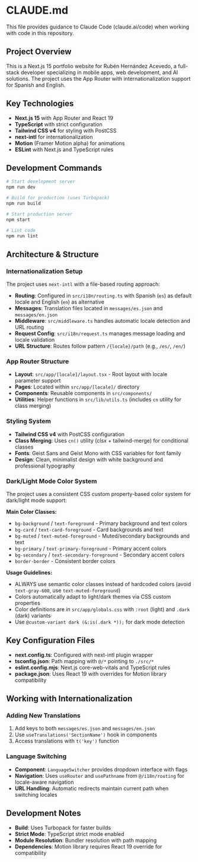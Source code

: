 # CLAUDE.md

This file provides guidance to Claude Code (claude.ai/code) when working with code in this repository.

## Project Overview

This is a Next.js 15 portfolio website for Rubén Hernández Acevedo, a full-stack developer specializing in mobile apps, web development, and AI solutions. The project uses the App Router with internationalization support for Spanish and English.

## Key Technologies

- **Next.js 15** with App Router and React 19
- **TypeScript** with strict configuration
- **Tailwind CSS v4** for styling with PostCSS
- **next-intl** for internationalization
- **Motion** (Framer Motion alpha) for animations
- **ESLint** with Next.js and TypeScript rules

## Development Commands

```bash
# Start development server
npm run dev

# Build for production (uses Turbopack)
npm run build

# Start production server
npm start

# Lint code
npm run lint
```

## Architecture & Structure

### Internationalization Setup
The project uses `next-intl` with a file-based routing approach:

- **Routing**: Configured in `src/i18n/routing.ts` with Spanish (`es`) as default locale and English (`en`) as alternative
- **Messages**: Translation files located in `messages/es.json` and `messages/en.json`
- **Middleware**: `src/middleware.ts` handles automatic locale detection and URL routing
- **Request Config**: `src/i18n/request.ts` manages message loading and locale validation
- **URL Structure**: Routes follow pattern `/{locale}/path` (e.g., `/es/`, `/en/`)

### App Router Structure
- **Layout**: `src/app/[locale]/layout.tsx` - Root layout with locale parameter support
- **Pages**: Located within `src/app/[locale]/` directory
- **Components**: Reusable components in `src/components/`
- **Utilities**: Helper functions in `src/lib/utils.ts` (includes `cn` utility for class merging)

### Styling System
- **Tailwind CSS v4** with PostCSS configuration
- **Class Merging**: Uses `cn()` utility (clsx + tailwind-merge) for conditional classes
- **Fonts**: Geist Sans and Geist Mono with CSS variables for font family
- **Design**: Clean, minimalist design with white background and professional typography

### Dark/Light Mode Color System
The project uses a consistent CSS custom property-based color system for dark/light mode support:

**Main Color Classes:**
- `bg-background` / `text-foreground` - Primary background and text colors
- `bg-card` / `text-card-foreground` - Card backgrounds and text
- `bg-muted` / `text-muted-foreground` - Muted/secondary backgrounds and text
- `bg-primary` / `text-primary-foreground` - Primary accent colors
- `bg-secondary` / `text-secondary-foreground` - Secondary accent colors
- `border-border` - Consistent border colors

**Usage Guidelines:**
- ALWAYS use semantic color classes instead of hardcoded colors (avoid `text-gray-600`, use `text-muted-foreground`)
- Colors automatically adapt to light/dark themes via CSS custom properties
- Color definitions are in `src/app/globals.css` with `:root` (light) and `.dark` (dark) variants
- Use `@custom-variant dark (&:is(.dark *));` for dark mode detection

## Key Configuration Files

- **next.config.ts**: Configured with next-intl plugin wrapper
- **tsconfig.json**: Path mapping with `@/*` pointing to `./src/*`
- **eslint.config.mjs**: Next.js core-web-vitals and TypeScript rules
- **package.json**: Uses React 19 with overrides for Motion library compatibility

## Working with Internationalization

### Adding New Translations
1. Add keys to both `messages/es.json` and `messages/en.json`
2. Use `useTranslations('SectionName')` hook in components
3. Access translations with `t('key')` function

### Language Switching
- **Component**: `LanguageSwitcher` provides dropdown interface with flags
- **Navigation**: Uses `useRouter` and `usePathname` from `@/i18n/routing` for locale-aware navigation
- **URL Handling**: Automatic redirects maintain current path when switching locales

## Development Notes

- **Build**: Uses Turbopack for faster builds
- **Strict Mode**: TypeScript strict mode enabled
- **Module Resolution**: Bundler resolution with path mapping
- **Dependencies**: Motion library requires React 19 override for compatibility